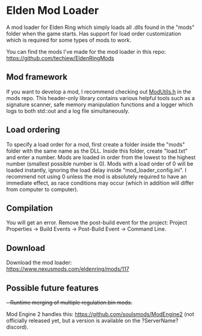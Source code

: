 # Elden Mod Loader
A mod loader for Elden Ring which simply loads all .dlls found in the "mods" folder when the game starts. Has support for load order customization which is required for some types of mods to work. 

You can find the mods I've made for the mod loader in this repo: https://github.com/techiew/EldenRingMods

## Mod framework
If you want to develop a mod, I recommend checking out [ModUtils.h](https://github.com/techiew/EldenRingMods/blob/master/ModUtils.h) in the mods repo. This header-only library contains various helpful tools such as a signature scanner, safe memory manipulation functions and a logger which logs to both std::out and a log file simultaneously.

## Load ordering
To specify a load order for a mod, first create a folder inside the "mods" folder with the same name as the DLL. Inside this folder, create "load.txt" and enter a number. Mods are loaded in order from the lowest to the highest number (smallest possible number is 0). Mods with a load order of 0 will be loaded instantly, ignoring the load delay inside "mod_loader_config.ini". I recommend not using 0 unless the mod is absolutely required to have an immediate effect, as race conditions may occur (which in addition will differ from computer to computer).

## Compilation
You will get an error. Remove the post-build event for the project: Project Properties -> Build Events -> Post-Build Event -> Command Line.

## Download
Download the mod loader: https://www.nexusmods.com/eldenring/mods/117

## Possible future features
~~- Runtime merging of multiple regulation.bin mods.~~

Mod Engine 2 handles this: https://github.com/soulsmods/ModEngine2 (not officially released yet, but a version is available on the ?ServerName? discord).
